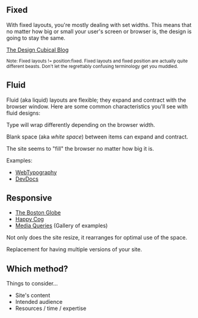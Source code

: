 ## Fixed
With fixed layouts, you're mostly dealing with set widths. This means that no matter how big or small your user's screen or browser is, the design is going to stay the same.

[The Design Cubical Blog](http://www.thedesigncubicle.com/)

<small>
Note: Fixed layouts != position:fixed. Fixed layouts and fixed position are actually quite different beasts. Don't let the regrettably confusing terminology get you muddled.
</small>

## Fluid
Fluid (aka liquid) layouts are flexible; they expand and contract with the browser window. Here are some common characteristics you'll see with fluid designs:

Type will wrap differently depending on the browser width.

Blank space (aka <em>white space</em>) between items can expand and contract.

The site seems to "fill" the browser no matter how big it is.

Examples:

* [WebTypography](http://webtypography.net/intro/)
* [DevDocs](http://devdocs.io/)

## Responsive
* [The Boston Globe](http://www.bostonglobe.com/)
* [Happy Cog](http://happycog.com/)
* [Media Queries](http://mediaqueri.es/) (Gallery of examples)

Not only does the site resize, it rearranges for optimal use of the space.

Replacement for having multiple versions of your site.



## Which method?

Things to consider...

* Site's content
* Intended audience
* Resources / time / expertise
